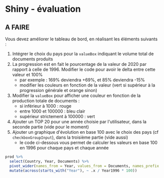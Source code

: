 # Shiny - évaluation

## A FAIRE

Vous devez améliorer le tableau de bord, en réalisant les éléments suivants :

1. Intégrer le choix du pays pour la `valueBox` indiquant le volume total de documents produits
1. La progression est en fait le pourcentage de la valeur de 2020 par rapport à celle de 1996. Modifier le code pour avoir le delta entre cette valeur et 100%
    - par exemple : 169% deviendra +69%, et 85% deviendra -15%
    - modifier les couleurs en fonction de la valeur (vert si supérieur à la progression générale et orange sinon)
1. Modifier la `valueBox` pour afficher une couleur en fonction de la production totale de documents :
    - si inférieur à 1000 : rouge
    - entre 1000 et 100000 : bleu clair
    - supérieur strictement à 100000 : vert
1. Ajouter un TOP 20 pour une année choisie par l'utilisateur, dans la seconde partie (vide pour le moment)
1. Ajouter un graphique d'évolution en base 100 avec le choix des pays (cf `checkboxGroupInput`), dans la troisième partie (vide aussi)
    - le code ci-dessous vous permet de calculer les valeurs en base 100 en 1996 pour chaque pays et chaque année
```r
prod %>%
  select(Country, Year, Documents) %>%
  pivot_wider(names_from = Year, values_from = Documents, names_prefix = "Year") %>%
  mutate(across(starts_with("Year"), ~ .x / Year1996 * 100))
```
